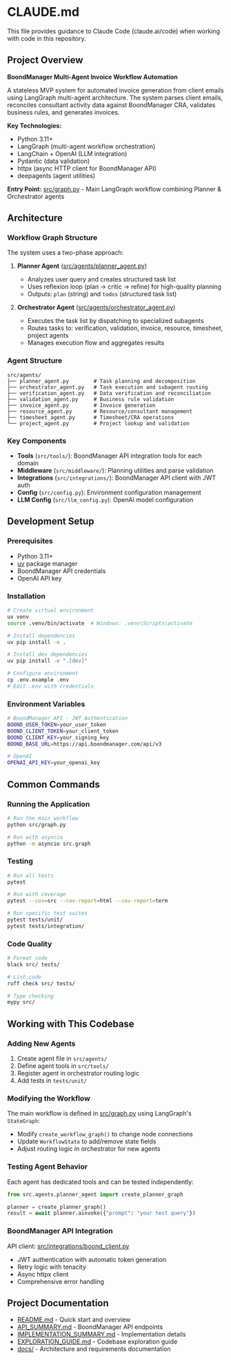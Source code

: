 # CLAUDE.md

This file provides guidance to Claude Code (claude.ai/code) when working with code in this repository.

## Project Overview

**BoondManager Multi-Agent Invoice Workflow Automation**

A stateless MVP system for automated invoice generation from client emails using LangGraph multi-agent architecture. The system parses client emails, reconciles consultant activity data against BoondManager CRA, validates business rules, and generates invoices.

**Key Technologies:**
- Python 3.11+
- LangGraph (multi-agent workflow orchestration)
- LangChain + OpenAI (LLM integration)
- Pydantic (data validation)
- httpx (async HTTP client for BoondManager API)
- deepagents (agent utilities)

**Entry Point:** [src/graph.py](src/graph.py) - Main LangGraph workflow combining Planner & Orchestrator agents

## Architecture

### Workflow Graph Structure

The system uses a two-phase approach:

1. **Planner Agent** ([src/agents/planner_agent.py](src/agents/planner_agent.py))
   - Analyzes user query and creates structured task list
   - Uses reflexion loop (plan → critic → refine) for high-quality planning
   - Outputs: `plan` (string) and `todos` (structured task list)

2. **Orchestrator Agent** ([src/agents/orchestrator_agent.py](src/agents/orchestrator_agent.py))
   - Executes the task list by dispatching to specialized subagents
   - Routes tasks to: verification, validation, invoice, resource, timesheet, project agents
   - Manages execution flow and aggregates results

### Agent Structure

```
src/agents/
├── planner_agent.py        # Task planning and decomposition
├── orchestrator_agent.py   # Task execution and subagent routing
├── verification_agent.py   # Data verification and reconciliation
├── validation_agent.py     # Business rule validation
├── invoice_agent.py        # Invoice generation
├── resource_agent.py       # Resource/consultant management
├── timesheet_agent.py      # Timesheet/CRA operations
└── project_agent.py        # Project lookup and validation
```

### Key Components

- **Tools** (`src/tools/`): BoondManager API integration tools for each domain
- **Middleware** (`src/middleware/`): Planning utilities and parse validation
- **Integrations** (`src/integrations/`): BoondManager API client with JWT auth
- **Config** (`src/config.py`): Environment configuration management
- **LLM Config** (`src/llm_config.py`): OpenAI model configuration

## Development Setup

### Prerequisites

- Python 3.11+
- [uv](https://github.com/astral-sh/uv) package manager
- BoondManager API credentials
- OpenAI API key

### Installation

```bash
# Create virtual environment
uv venv
source .venv/bin/activate  # Windows: .venv\Scripts\activate

# Install dependencies
uv pip install -e .

# Install dev dependencies
uv pip install -e ".[dev]"

# Configure environment
cp .env.example .env
# Edit .env with credentials
```

### Environment Variables

```bash
# BoondManager API - JWT Authentication
BOOND_USER_TOKEN=your_user_token
BOOND_CLIENT_TOKEN=your_client_token
BOOND_CLIENT_KEY=your_signing_key
BOOND_BASE_URL=https://api.boondmanager.com/api/v3

# OpenAI
OPENAI_API_KEY=your_openai_key
```

## Common Commands

### Running the Application

```bash
# Run the main workflow
python src/graph.py

# Run with asyncio
python -m asyncio src.graph
```

### Testing

```bash
# Run all tests
pytest

# Run with coverage
pytest --cov=src --cov-report=html --cov-report=term

# Run specific test suites
pytest tests/unit/
pytest tests/integration/
```

### Code Quality

```bash
# Format code
black src/ tests/

# Lint code
ruff check src/ tests/

# Type checking
mypy src/
```

## Working with This Codebase

### Adding New Agents

1. Create agent file in `src/agents/`
2. Define agent tools in `src/tools/`
3. Register agent in orchestrator routing logic
4. Add tests in `tests/unit/`

### Modifying the Workflow

The main workflow is defined in [src/graph.py](src/graph.py:103-127) using LangGraph's `StateGraph`:
- Modify `create_workflow_graph()` to change node connections
- Update `WorkflowState` to add/remove state fields
- Adjust routing logic in orchestrator for new agents

### Testing Agent Behavior

Each agent has dedicated tools and can be tested independently:
```python
from src.agents.planner_agent import create_planner_graph

planner = create_planner_graph()
result = await planner.ainvoke({"prompt": "your test query"})
```

### BoondManager API Integration

API client: [src/integrations/boond_client.py](src/integrations/boond_client.py)
- JWT authentication with automatic token generation
- Retry logic with tenacity
- Async httpx client
- Comprehensive error handling

## Project Documentation

- [README.md](README.md) - Quick start and overview
- [API_SUMMARY.md](API_SUMMARY.md) - BoondManager API endpoints
- [IMPLEMENTATION_SUMMARY.md](IMPLEMENTATION_SUMMARY.md) - Implementation details
- [EXPLORATION_GUIDE.md](EXPLORATION_GUIDE.md) - Codebase exploration guide
- [docs/](docs/) - Architecture and requirements documentation
